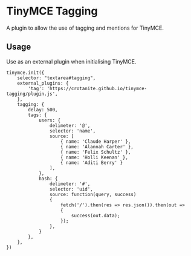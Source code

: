 # TinyMCE Tagging

A plugin to allow the use of tagging and mentions for TinyMCE.

## Usage

Use as an external plugin when initialising TinyMCE.

```
tinymce.init({
	selector: "textarea#tagging",
	external_plugins: {
		'tag': 'https://crotanite.github.io/tinymce-tagging/plugin.js',
	},
	tagging: {
		delay: 500,
		tags: {
			users: {
				delimeter: '@',
				selector: 'name',
				source: [
					{ name: 'Claude Harper' },
					{ name: 'Alannah Carter' },
					{ name: 'Felix Schultz' },
					{ name: 'Holli Keenan' },
					{ name: 'Aditi Berry' }
				],
			},
			hash: {
				delimeter: '#',
				selector: 'uid',
				source: function(query, success)
				{
					fetch('/').then(res => res.json()).then(out =>
					{
						success(out.data);
					});
				},
			}
		},
	},
})
```